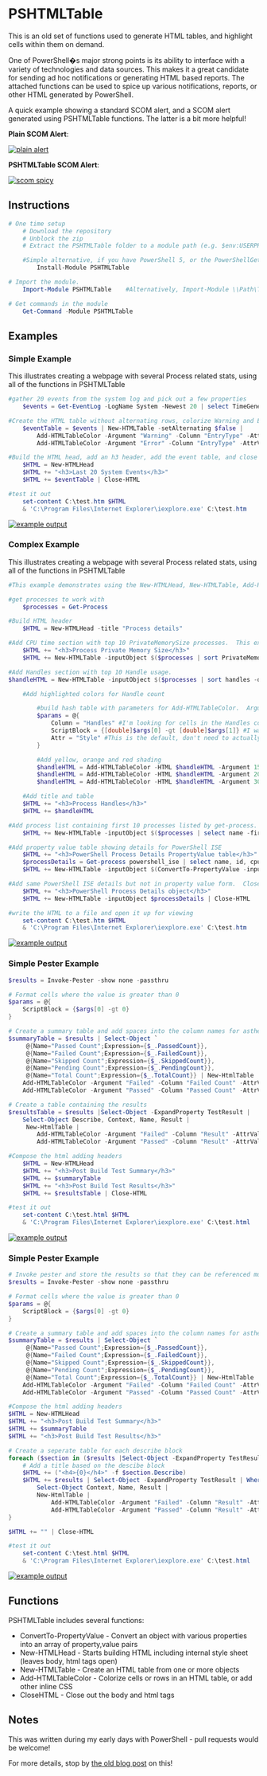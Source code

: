 PSHTMLTable
==============

This is an old set of functions used to generate HTML tables, and highlight cells within them on demand.

One of PowerShell�s major strong points is its ability to interface with a variety of technologies and data sources.  This makes it a great candidate for sending ad hoc notifications or generating HTML based reports.  The attached functions can be used to spice up various notifications, reports, or other HTML generated by PowerShell.

A quick example showing a standard SCOM alert, and a SCOM alert generated using PSHTMLTable functions.  The latter is a bit more helpful!

**Plain SCOM Alert**:

[![plain alert](/Media/scom_plain.png)](/Media/scom_plain.png)

**PSHTMLTable SCOM Alert**:

[![scom spicy](/Media/scom_spicy.png)](/Media/scom_spicy.png)

## Instructions

```powershell
# One time setup
    # Download the repository
    # Unblock the zip
    # Extract the PSHTMLTable folder to a module path (e.g. $env:USERPROFILE\Documents\WindowsPowerShell\Modules\)

    #Simple alternative, if you have PowerShell 5, or the PowerShellGet module:
        Install-Module PSHTMLTable

# Import the module.
    Import-Module PSHTMLTable    #Alternatively, Import-Module \\Path\To\PSHTMLTable

# Get commands in the module
    Get-Command -Module PSHTMLTable
```

## Examples

### Simple Example

This illustrates creating a webpage with several Process related stats, using all of the functions in PSHTMLTable

```powershell
#gather 20 events from the system log and pick out a few properties
    $events = Get-EventLog -LogName System -Newest 20 | select TimeGenerated, Index, EntryType, UserName, Message

#Create the HTML table without alternating rows, colorize Warning and Error messages, highlighting the whole row.
    $eventTable = $events | New-HTMLTable -setAlternating $false |
        Add-HTMLTableColor -Argument "Warning" -Column "EntryType" -AttrValue "background-color:#FFCC66;" -WholeRow |
        Add-HTMLTableColor -Argument "Error" -Column "EntryType" -AttrValue "background-color:#FFCC99;" -WholeRow

#Build the HTML head, add an h3 header, add the event table, and close out the HTML
    $HTML = New-HTMLHead
    $HTML += "<h3>Last 20 System Events</h3>"
    $HTML += $eventTable | Close-HTML

#test it out
    set-content C:\test.htm $HTML
    & 'C:\Program Files\Internet Explorer\iexplore.exe' C:\test.htm
```

[![example output](/Media/e2_events.png)](/Media/e2_events.png)

### Complex Example

This illustrates creating a webpage with several Process related stats, using all of the functions in PSHTMLTable

```powershell
#This example demonstrates using the New-HTMLHead, New-HTMLTable, Add-HTMLTableColor, ConvertTo-PropertyValue and Close-HTML functions

#get processes to work with
    $processes = Get-Process

#Build HTML header
    $HTML = New-HTMLHead -title "Process details"

#Add CPU time section with top 10 PrivateMemorySize processes.  This example does not highlight any particular cells
    $HTML += "<h3>Process Private Memory Size</h3>"
    $HTML += New-HTMLTable -inputObject $($processes | sort PrivateMemorySize -Descending | select name, PrivateMemorySize -first 10)

#Add Handles section with top 10 Handle usage.
$handleHTML = New-HTMLTable -inputObject $($processes | sort handles -descending | select Name, Handles -first 10)

    #Add highlighted colors for Handle count

        #build hash table with parameters for Add-HTMLTableColor.  Argument and AttrValue will be modified each time we run this.
        $params = @{
            Column = "Handles" #I'm looking for cells in the Handles column
            ScriptBlock = {[double]$args[0] -gt [double]$args[1]} #I want to highlight if the cell (args 0) is greater than the argument parameter (arg 1)
            Attr = "Style" #This is the default, don't need to actually specify it here
        }

        #Add yellow, orange and red shading
        $handleHTML = Add-HTMLTableColor -HTML $handleHTML -Argument 1500 -attrValue "background-color:#FFFF99;" @params
        $handleHTML = Add-HTMLTableColor -HTML $handleHTML -Argument 2000 -attrValue "background-color:#FFCC66;" @params
        $handleHTML = Add-HTMLTableColor -HTML $handleHTML -Argument 3000 -attrValue "background-color:#FFCC99;" @params

    #Add title and table
    $HTML += "<h3>Process Handles</h3>"
    $HTML += $handleHTML

#Add process list containing first 10 processes listed by get-process.  This example does not highlight any particular cells
    $HTML += New-HTMLTable -inputObject $($processes | select name -first 10 ) -listTableHead "Random Process Names"

#Add property value table showing details for PowerShell ISE
    $HTML += "<h3>PowerShell Process Details PropertyValue table</h3>"
    $processDetails = Get-process powershell_ise | select name, id, cpu, handles, workingset, PrivateMemorySize, Path -first 1
    $HTML += New-HTMLTable -inputObject $(ConvertTo-PropertyValue -inputObject $processDetails)

#Add same PowerShell ISE details but not in property value form.  Close the HTML
    $HTML += "<h3>PowerShell Process Details object</h3>"
    $HTML += New-HTMLTable -inputObject $processDetails | Close-HTML

#write the HTML to a file and open it up for viewing
    set-content C:\test.htm $HTML
    & 'C:\Program Files\Internet Explorer\iexplore.exe' C:\test.htm
```

[![example output](/Media/e1_process.png)](/Media/e1_process.png)

### Simple Pester Example
```powershell
$results = Invoke-Pester -show none -passthru

# Format cells where the value is greater than 0
$params = @{
    ScriptBlock = {$args[0] -gt 0}
}

# Create a summary table and add spaces into the column names for asthetics, adding colours for passed and failed tests
$summaryTable = $results | Select-Object `
     @{Name="Passed Count";Expression={$_.PassedCount}},
     @{Name="Failed Count";Expression={$_.FailedCount}},
     @{Name="Skipped Count";Expression={$_.SkippedCount}},
     @{Name="Pending Count";Expression={$_.PendingCount}},
     @{Name="Total Count";Expression={$_.TotalCount}} | New-HtmlTable |
    Add-HTMLTableColor -Argument "Failed" -Column "Failed Count" -AttrValue "background-color:#ffb3b3;" @params |
    Add-HTMLTableColor -Argument "Passed" -Column "Passed Count" -AttrValue "background-color:#c6ffb3;" @params

# Create a table containing the results
$resultsTable = $results |Select-Object -ExpandProperty TestResult |
    Select-Object Describe, Context, Name, Result |
     New-HtmlTable |
        Add-HTMLTableColor -Argument "Failed" -Column "Result" -AttrValue "background-color:#ffb3b3;" <# -WholeRow #> |
        Add-HTMLTableColor -Argument "Passed" -Column "Result" -AttrValue "background-color:#c6ffb3;" <# -WholeRow #>

#Compose the html adding headers
    $HTML = New-HTMLHead
    $HTML += "<h3>Post Build Test Summary</h3>"
    $HTML += $summaryTable
    $HTML += "<h3>Post Build Test Results</h3>"
    $HTML += $resultsTable | Close-HTML

#test it out
    set-content C:\test.html $HTML
    & 'C:\Program Files\Internet Explorer\iexplore.exe' C:\test.html
```

[![example output](/Media/pester_simple.png)](/Media/pester_simple.png)

### Simple Pester Example
```powershell
# Invoke pester and store the results so that they can be referenced multiple times
$results = Invoke-Pester -show none -passthru

# Format cells where the value is greater than 0
$params = @{
    ScriptBlock = {$args[0] -gt 0}
}

# Create a summary table and add spaces into the column names for asthetics, adding colours for passed and failed tests
$summaryTable = $results | Select-Object `
     @{Name="Passed Count";Expression={$_.PassedCount}},
     @{Name="Failed Count";Expression={$_.FailedCount}},
     @{Name="Skipped Count";Expression={$_.SkippedCount}},
     @{Name="Pending Count";Expression={$_.PendingCount}},
     @{Name="Total Count";Expression={$_.TotalCount}} | New-HtmlTable |
    Add-HTMLTableColor -Argument "Failed" -Column "Failed Count" -AttrValue "background-color:#ffb3b3;" @params |
    Add-HTMLTableColor -Argument "Passed" -Column "Passed Count" -AttrValue "background-color:#c6ffb3;" @params

#Compose the html adding headers
$HTML = New-HTMLHead
$HTML += "<h3>Post Build Test Summary</h3>"
$HTML += $summaryTable
$HTML += "<h3>Post Build Test Results</h3>"

# Create a seperate table for each describe block
foreach ($section in ($results |Select-Object -ExpandProperty TestResult | Select-Object Describe -Unique)) {
    # Add a title based on the descibe block
    $HTML += ("<h4>{0}</h4>" -f $section.Describe)
    $HTML += $results | Select-Object -ExpandProperty TestResult | Where-Object -FilterScript { $_.Describe -eq $section.Describe } |
        Select-Object Context, Name, Result |
        New-HtmlTable |
            Add-HTMLTableColor -Argument "Failed" -Column "Result" -AttrValue "background-color:#ffb3b3;" |
            Add-HTMLTableColor -Argument "Passed" -Column "Result" -AttrValue "background-color:#c6ffb3;"
}

$HTML += "" | Close-HTML

#test it out
    set-content C:\test.html $HTML
    & 'C:\Program Files\Internet Explorer\iexplore.exe' C:\test.html
```

[![example output](/Media/pester_advanced.png)](/Media/pester_advanced.png)

## Functions

PSHTMLTable includes several functions:

* ConvertTo-PropertyValue - Convert an object with various properties into an array of property,value pairs
* New-HTMLHead - Starts building HTML including internal style sheet (leaves body, html tags open)
* New-HTMLTable - Create an HTML table from one or more objects
* Add-HTMLTableColor - Colorize cells or rows in an HTML table, or add other inline CSS
* CloseHTML - Close out the body and html tags

## Notes

This was written during my early days with PowerShell - pull requests would be welcome!

For more details, stop by [the old blog post](http://ramblingcookiemonster.wordpress.com/2013/08/06/powershell-and-tables/) on this!